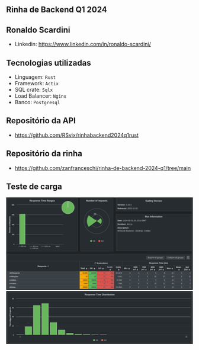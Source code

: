 ## Rinha de Backend Q1 2024

## Ronaldo Scardini
- Linkedin: https://www.linkedin.com/in/ronaldo-scardini/

## Tecnologias utilizadas
- Linguagem: `Rust`
- Framework: `Actix`
- SQL crate: `Sqlx`
- Load Balancer: `Nginx`
- Banco: `Postgresql`

## Repositório da API
- https://github.com/RSvix/rinhabackend2024q1rust

## Repositório da rinha
- https://github.com/zanfranceschi/rinha-de-backend-2024-q1/tree/main

## Teste de carga
![imagem1](./images/Screenshot1.png?raw=true)
![imagem2](./images/Screenshot2.png?raw=true)
